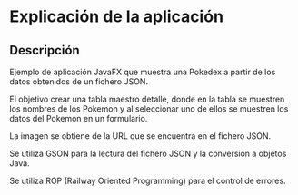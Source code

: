 # Explicación de la aplicación

## Descripción
Ejemplo de aplicación JavaFX que muestra una Pokedex a partir de los datos obtenidos de un fichero JSON.

El objetivo crear una tabla maestro detalle, donde en la tabla se muestren los nombres de los Pokemon y al seleccionar uno de ellos se muestren los datos del Pokemon en un formulario.

La imagen se obtiene de la URL que se encuentra en el fichero JSON.

Se utiliza GSON para la lectura del fichero JSON y la conversión a objetos Java.

Se utiliza ROP (Railway Oriented Programming) para el control de errores.